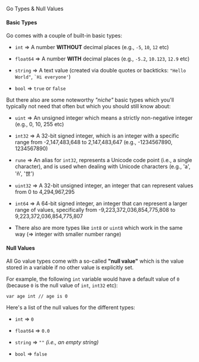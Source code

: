 Go Types & Null Values

#### **Basic Types**

Go comes with a couple of built-in basic types:

-   `int` => A number **WITHOUT** decimal places (e.g., `-5`, `10`, `12` etc)
    
-   `float64` => A number **WITH** decimal places (e.g., `-5.2`, `10.123`, `12.9` etc)
    
-   `string` => A text value (created via double quotes or backticks: `"Hello World"`, `` `Hi everyone' ``)
    
-   `bool` => `true` or `false`
    

But there also are some noteworthy _"niche"_ basic types which you'll typically not need that often but which you should still know about:

-   `uint` => An unsigned integer which means a strictly non-negative integer (e.g., 0, 10, 255 etc)
    
-   `int32` => A 32-bit signed integer, which is an integer with a specific range from -2,147,483,648 to 2,147,483,647 (e.g., -1234567890, 1234567890)
    
-   `rune` => An alias for `int32`, represents a Unicode code point (i.e., a single character), and is used when dealing with Unicode characters (e.g., 'a', 'ñ', '世')
    
-   `uint32` => A 32-bit unsigned integer, an integer that can represent values from 0 to 4,294,967,295
    
-   `int64` => A 64-bit signed integer, an integer that can represent a larger range of values, specifically from -9,223,372,036,854,775,808 to 9,223,372,036,854,775,807
    
-   There also are more types like `int8` or `uint8` which work in the same way (=> integer with smaller number range)
    

#### **Null Values**

All Go value types come with a so-called **"null value"** which is the value stored in a variable if no other value is explicitly set.

For example, the following `int` variable would have a default value of `0` (because `0` is the null value of `int`, `int32` etc):

```
var age int // age is 0
```

Here's a list of the null values for the different types:

-   `int` => `0`
    
-   `float64` => `0.0`
    
-   `string` => `""` _(i.e., an empty string)_
    
-   `bool` => `false`
